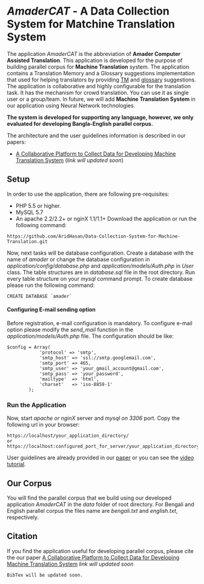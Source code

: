 # *AmaderCAT* - A Data Collection System for Matchine Translation System

The application *AmaderCAT* is the abbreviation of **Amader Computer Assisted Translation**. This application is developed for the purpose of building parallel corpus for **Machine Translation** system. The application contains a Translation Memory and a Glossary suggestions implementation that used for helping translators by providing [TM](https://en.wikipedia.org/wiki/Translation_memory) and [glossary](https://en.wikipedia.org/wiki/Glossary) suggestions. The application is collaborative and highly configurable for the translation task. It has the mechanism for crowd translation. You can use it as single user or a group/team. In future, we will add **Machine Translation System** in our application using Neural Network technologies.

**The system is developed for supporting any language, however, we only evaluated for developing Bangla-English parallel corpus.**

The architecture and the user guidelines information is described in our papers:
 - [A Collaborative Platform to Collect Data for Developing Machine Translation System]() (*link will updated soon*)

## Setup

In order to use the application, there are following pre-requisites:
 - PHP 5.5 or higher.
 - MySQL 5.7
 - An apache 2.2/2.2+ or nginX 1.1/1.1+
Download the application or run the following command:
```
https://github.com/AridHasan/Data-Collection-System-for-Machine-Translation.git
```
Now, next tasks will be database configuration. Create a database with the name of *amader* or change the database configuration in *application/config/database.php* and *application/models/Auth.php* in *User* class. The table structures are in *database.sql* file in the root directory. Run every table structure on your *mysql* command prompt.
To create database please run the following command:
```
CREATE DATABASE `amader`
```
#### Configuring E-mail sending option
Before registration, e-mail configuration is mandatory. To configure e-mail option please modify the *send_mail* function in the *application/models/Auth.php* file.
The configuration should be like:
```
$config = Array(
            'protocol' => 'smtp',
            'smtp_host' => 'ssl://smtp.googlemail.com',
            'smtp_port' => 465,
            'smtp_user' => 'your_gmail_account@gmail.com',
            'smtp_pass' => 'your_password',
            'mailtype'  => 'html',
            'charset'   => 'iso-8859-1'
        );
```

### Run the Application
Now, start *apache or nginX* server and *mysql on 3306* port.
Copy the following url in your browser:
```
https://localhost/your_application_directory/
or
https://localhost:configured_port_for_server/your_application_directory/
```
User guidelines are already provided in our [paper]() or you can see the [video tutorial](https://youtu.be/we266Q51P_Y).

## Our Corpus
You will find the parallel corpus that we build using our developed application *AmaderCAT* in the *data* folder of root directory. For Bengali and English parallel corpus the files name are *bengali.txt* and *english.txt*, respectively.

## Citation
If you find the application useful for developing parallel corpus, please cite the our paper [A Collaborative Platform to Collect Data for Developing Machine Translation System]() *link will updated soon*
```
BibTex will be updated soon. 
```
